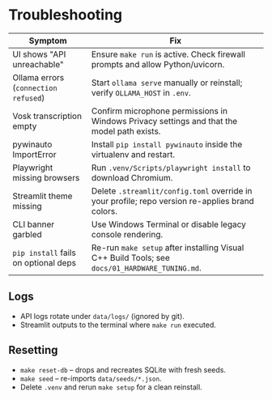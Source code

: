 # Troubleshooting

| Symptom | Fix |
|---------|-----|
| UI shows "API unreachable" | Ensure `make run` is active. Check firewall prompts and allow Python/uvicorn. |
| Ollama errors (`connection refused`) | Start `ollama serve` manually or reinstall; verify `OLLAMA_HOST` in `.env`. |
| Vosk transcription empty | Confirm microphone permissions in Windows Privacy settings and that the model path exists. |
| pywinauto ImportError | Install `pip install pywinauto` inside the virtualenv and restart. |
| Playwright missing browsers | Run `.venv/Scripts/playwright install` to download Chromium. |
| Streamlit theme missing | Delete `.streamlit/config.toml` override in your profile; repo version re-applies brand colors. |
| CLI banner garbled | Use Windows Terminal or disable legacy console rendering. |
| `pip install` fails on optional deps | Re-run `make setup` after installing Visual C++ Build Tools; see `docs/01_HARDWARE_TUNING.md`. |

## Logs

* API logs rotate under `data/logs/` (ignored by git).
* Streamlit outputs to the terminal where `make run` executed.

## Resetting

* `make reset-db` – drops and recreates SQLite with fresh seeds.
* `make seed` – re-imports `data/seeds/*.json`.
* Delete `.venv` and rerun `make setup` for a clean reinstall.
